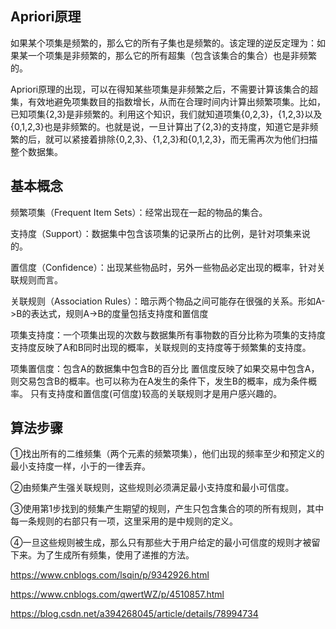 ## Apriori原理

如果某个项集是频繁的，那么它的所有子集也是频繁的。该定理的逆反定理为：如果某一个项集是非频繁的，那么它的所有超集（包含该集合的集合）也是非频繁的。

Apriori原理的出现，可以在得知某些项集是非频繁之后，不需要计算该集合的超集，有效地避免项集数目的指数增长，从而在合理时间内计算出频繁项集。比如，已知项集{2,3}是非频繁的。利用这个知识，我们就知道项集{0,2,3}，{1,2,3}以及{0,1,2,3}也是非频繁的。也就是说，一旦计算出了{2,3}的支持度，知道它是非频繁的后，就可以紧接着排除{0,2,3}、{1,2,3}和{0,1,2,3}，而无需再次为他们扫描整个数据集。

## 基本概念

频繁项集（Frequent Item Sets）：经常出现在一起的物品的集合。

支持度（Support）：数据集中包含该项集的记录所占的比例，是针对项集来说的。

置信度（Confidence）：出现某些物品时，另外一些物品必定出现的概率，针对关联规则而言。

关联规则（Association Rules）：暗示两个物品之间可能存在很强的关系。形如A->B的表达式，规则A->B的度量包括支持度和置信度

项集支持度：一个项集出现的次数与数据集所有事物数的百分比称为项集的支持度 支持度反映了A和B同时出现的概率，关联规则的支持度等于频繁集的支持度。

项集置信度：包含A的数据集中包含B的百分比 置信度反映了如果交易中包含A，则交易包含B的概率。也可以称为在A发生的条件下，发生B的概率，成为条件概率。 只有支持度和置信度(可信度)较高的关联规则才是用户感兴趣的。

## 算法步骤

①找出所有的二维频集（两个元素的频繁项集），他们出现的频率至少和预定义的最小支持度一样，小于的一律丢弃。

②由频集产生强关联规则，这些规则必须满足最小支持度和最小可信度。

③使用第1步找到的频集产生期望的规则，产生只包含集合的项的所有规则，其中每一条规则的右部只有一项，这里采用的是中规则的定义。

④一旦这些规则被生成，那么只有那些大于用户给定的最小可信度的规则才被留下来。为了生成所有频集，使用了递推的方法。

https://www.cnblogs.com/lsqin/p/9342926.html

https://www.cnblogs.com/qwertWZ/p/4510857.html

https://blog.csdn.net/a394268045/article/details/78994734